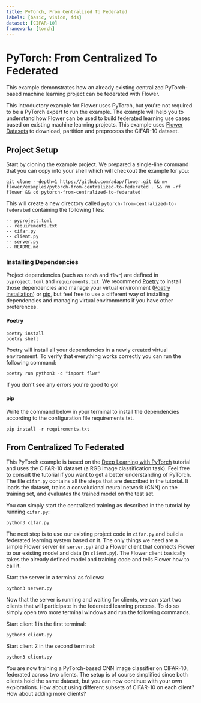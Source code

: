 ```yaml
---
title: PyTorch, From Centralized To Federated
labels: [basic, vision, fds]
dataset: [CIFAR-10]
framework: [torch]
---
```


# PyTorch: From Centralized To Federated

This example demonstrates how an already existing centralized PyTorch-based machine learning project can be federated with Flower.

This introductory example for Flower uses PyTorch, but you're not required to be a PyTorch expert to run the example. The example will help you to understand how Flower can be used to build federated learning use cases based on existing machine learning projects. This example uses [Flower Datasets](https://flower.ai/docs/datasets/) to download, partition and preprocess the CIFAR-10 dataset.

## Project Setup

Start by cloning the example project. We prepared a single-line command that you can copy into your shell which will checkout the example for you:

```shell
git clone --depth=1 https://github.com/adap/flower.git && mv flower/examples/pytorch-from-centralized-to-federated . && rm -rf flower && cd pytorch-from-centralized-to-federated
```

This will create a new directory called `pytorch-from-centralized-to-federated` containing the following files:

```shell
-- pyproject.toml
-- requirements.txt
-- cifar.py
-- client.py
-- server.py
-- README.md
```

### Installing Dependencies

Project dependencies (such as `torch` and `flwr`) are defined in `pyproject.toml` and `requirements.txt`. We recommend [Poetry](https://python-poetry.org/docs/) to install those dependencies and manage your virtual environment ([Poetry installation](https://python-poetry.org/docs/#installation)) or [pip](https://pip.pypa.io/en/latest/development/), but feel free to use a different way of installing dependencies and managing virtual environments if you have other preferences.

#### Poetry

```shell
poetry install
poetry shell
```

Poetry will install all your dependencies in a newly created virtual environment. To verify that everything works correctly you can run the following command:

```shell
poetry run python3 -c "import flwr"
```

If you don't see any errors you're good to go!

#### pip

Write the command below in your terminal to install the dependencies according to the configuration file requirements.txt.

```shell
pip install -r requirements.txt
```

## From Centralized To Federated

This PyTorch example is based on the [Deep Learning with PyTorch](https://pytorch.org/tutorials/beginner/blitz/cifar10_tutorial.html) tutorial and uses the CIFAR-10 dataset (a RGB image classification task). Feel free to consult the tutorial if you want to get a better understanding of PyTorch. The file `cifar.py` contains all the steps that are described in the tutorial. It loads the dataset, trains a convolutional neural network (CNN) on the training set, and evaluates the trained model on the test set.

You can simply start the centralized training as described in the tutorial by running `cifar.py`:

```shell
python3 cifar.py
```

The next step is to use our existing project code in `cifar.py` and build a federated learning system based on it. The only things we need are a simple Flower server (in `server.py`) and a Flower client that connects Flower to our existing model and data (in `client.py`). The Flower client basically takes the already defined model and training code and tells Flower how to call it.

Start the server in a terminal as follows:

```shell
python3 server.py
```

Now that the server is running and waiting for clients, we can start two clients that will participate in the federated learning process. To do so simply open two more terminal windows and run the following commands.

Start client 1 in the first terminal:

```shell
python3 client.py
```

Start client 2 in the second terminal:

```shell
python3 client.py
```

You are now training a PyTorch-based CNN image classifier on CIFAR-10, federated across two clients. The setup is of course simplified since both clients hold the same dataset, but you can now continue with your own explorations. How about using different subsets of CIFAR-10 on each client? How about adding more clients?
